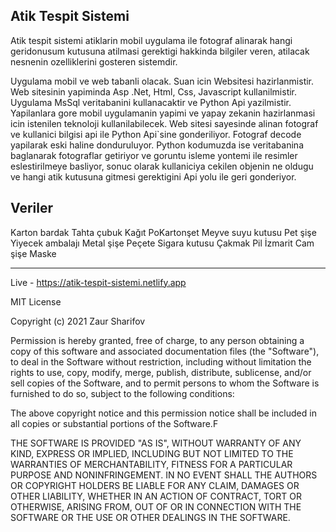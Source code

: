 ## Atik Tespit Sistemi

Atik tespit sistemi atiklarin mobil uygulama ile fotograf alinarak hangi geridonusum kutusuna atilmasi gerektigi hakkinda bilgiler veren, atilacak nesnenin ozelliklerini gosteren sistemdir.

Uygulama mobil ve web tabanli olacak. Suan icin Websitesi hazirlanmistir. Web sitesinin yapiminda Asp .Net, Html, Css, Javascript kullanilmistir. Uygulama MsSql veritabanini kullanacaktir ve Python Api yazilmistir. Yapilanlara gore mobil uygulamanin yapimi ve yapay zekanin hazirlanmasi icin istenilen teknoloji kullanilabilecek. Web sitesi sayesinde alinan fotograf ve kullanici bilgisi api ile Python Api`sine gonderiliyor. Fotograf decode yapilarak eski haline donduruluyor. Python kodumuzda ise veritabanina baglanarak fotograflar getiriyor ve goruntu isleme yontemi ile resimler eslestirilmeye basliyor, sonuc olarak kullaniciya cekilen objenin ne oldugu ve hangi atik kutusuna gitmesi gerektigini Api yolu ile geri gonderiyor.

## Veriler

Karton bardak
Tahta çubuk
Kağıt
PoKartonşet
Meyve suyu kutusu
Pet şişe
Yiyecek ambalajı
Metal şişe
Peçete
Sigara kutusu
Çakmak
Pil
İzmarit
Cam şişe
Maske

---

Live - https://atik-tespit-sistemi.netlify.app

MIT License

Copyright (c) 2021 Zaur Sharifov

Permission is hereby granted, free of charge, to any person obtaining a copy
of this software and associated documentation files (the "Software"), to deal
in the Software without restriction, including without limitation the rights
to use, copy, modify, merge, publish, distribute, sublicense, and/or sell
copies of the Software, and to permit persons to whom the Software is
furnished to do so, subject to the following conditions:

The above copyright notice and this permission notice shall be included in all
copies or substantial portions of the Software.F

THE SOFTWARE IS PROVIDED "AS IS", WITHOUT WARRANTY OF ANY KIND, EXPRESS OR
IMPLIED, INCLUDING BUT NOT LIMITED TO THE WARRANTIES OF MERCHANTABILITY,
FITNESS FOR A PARTICULAR PURPOSE AND NONINFRINGEMENT. IN NO EVENT SHALL THE
AUTHORS OR COPYRIGHT HOLDERS BE LIABLE FOR ANY CLAIM, DAMAGES OR OTHER
LIABILITY, WHETHER IN AN ACTION OF CONTRACT, TORT OR OTHERWISE, ARISING FROM,
OUT OF OR IN CONNECTION WITH THE SOFTWARE OR THE USE OR OTHER DEALINGS IN THE
SOFTWARE.
